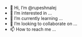 - 👋 Hi, I’m @rupeshnalej
- 👀 I’m interested in ...
- 🌱 I’m currently learning ...
- 💞️ I’m looking to collaborate on ...
- 📫 How to reach me ...

<!---
rupeshnalej/rupeshnalej is a ✨ special ✨ repository because its `README.md` (this file) appears on your GitHub profile.
You can click the Preview link to take a look at your changes.
--->
